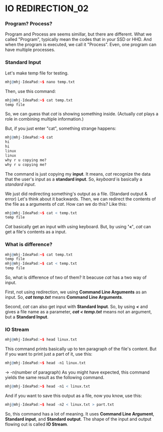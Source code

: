 # IO REDIRECTION_02

### Program? Process?

Program and Process are seems simillar, but there are different. What we called "Program", typically mean the codes that in your SSD or HHD. And when the program is executed, we call it "Process". Even, one program can have multiple processes.

### Standard Input

Let's make temp file for testing. 
```r
mhj@mhj-IdeaPad:~$ nano temp.txt
```
Then, use this command:
```r
mhj@mhj-IdeaPad:~$ cat temp.txt
temp file
```
So, we can guess that _cat_ is showing something inside. (Actually _cat_ plays a role in combining multiple information.)

But, if you just enter "cat", something strange happens:
```r
mhj@mhj-IdeaPad:~$ cat
hi
hi
linux
linux
why r u copying me?
why r u copying me?
```
The command is just copying my **input**. It means, _cat_ recognize the data that the user's input as a **standard input**. So, _keyboard_ is basically a _standard input_. 

We just did redirecting something's output as a file. (Standard output & error) Let's think about it backwards. Then, we can redirect the contents of the file as a arguments of _cat_. How can we do this? Like this:
```r
mhj@mhj-IdeaPad:~$ cat < temp.txt 
temp file
```
_Cat_ basically get an input with using keyboard. But, by using **'<'**, _cat_ can get a file's contents as a input.

### What is difference?

```r
mhj@mhj-IdeaPad:~$ cat temp.txt
temp file
mhj@mhj-IdeaPad:~$ cat < temp.txt 
temp file
```
So, what is difference of two of them? It beacuse _cat_ has a two way of input. 

First, not using redirection, we using __Command Line Arguments__ as an input. So, ***cat temp.txt*** means __Command Line Arguments__.

 Second, _cat_ can also get input with __Standard Input__. So, by using ***<*** and gives a file name as a parameter, ***cat < temp.txt*** means not an argument, but a __Standard Input__. 

 ### IO Stream

```r
mhj@mhj-IdeaPad:~$ head linux.txt
```
This command prints basically up to ten paragraph of the file's content. But if you want to print just a part of it, use this:
```r
mhj@mhj-IdeaPad:~$ head -n1 linux.txt
```
-> -n(number of paragraph) 
As you might have expected, this command yields the same result as the following command.
```r
mhj@mhj-IdeaPad:~$ head -n1 < linux.txt
```

And if you want to save this output as a file, now you know, use this:
```r
mhj@mhj-IdeaPad:~$ head -n2 < linux.txt > part.txt
```
So, this command has a lot of meaning. It uses __Command Line Argument__, __Standard input__, and __Standard output__. The shape of the input and output flowing out is called __IO Stream__. 
